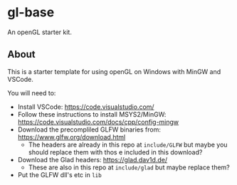 # gl-base
An openGL starter kit.


## About
This is a starter template for using openGL on Windows with MinGW and VSCode.

You will need to:

- Install VSCode: https://code.visualstudio.com/
- Follow these instructions to install MSYS2/MinGW: https://code.visualstudio.com/docs/cpp/config-mingw
- Download the precompliled GLFW binaries from: https://www.glfw.org/download.html
    - The headers are already in this repo at ```include/GLFW``` but maybe you should replace them with thos e included in this download?
- Download the Glad headers: https://glad.dav1d.de/
    - These are also in this repo at ```include/glad``` but maybe replace them?
- Put the GLFW dll's etc in ```lib```


 


